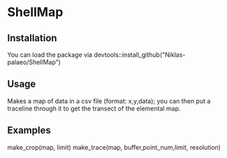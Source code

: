 



# ShellMap

## Installation

You can load the package via devtools::install_github("Niklas-palaeo/ShellMap")

## Usage

Makes a map of data in a csv file (format: x,y,data); you can then put a traceline through it to get the transect of the elemental map.

## Examples

make_crop(map, limit)
make_trace(map, buffer,point_num,limit, resolution)
